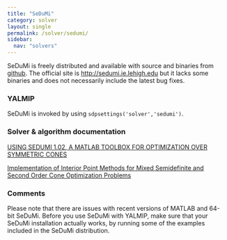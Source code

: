```yaml
---
title: "SeDuMi"
category: solver
layout: single
permalink: /solver/sedumi/
sidebar:
  nav: "solvers"
---
```


SeDuMi is freely distributed and available with source and binaries from [github](https://github.com/SQLP/SeDuMi). The official site is <http://sedumi.ie.lehigh.edu> but it lacks some binaries and does not necessarily include the latest bug fixes.

### YALMIP
SeDuMi is invoked by using `sdpsettings('solver','sedumi')`.

### Solver & algorithm documentation
[USING SEDUMI 1.02, A MATLAB TOOLBOX FOR OPTIMIZATION OVER SYMMETRIC CONES](http://www.optimization-online.org/DB_HTML/2001/10/395.html)

[Implementation of Interior Point Methods for Mixed Semidefinite and Second Order Cone Optimization Problems](http://www.optimization-online.org/DB_HTML/2002/08/518.html)

### Comments

Please note that there are issues with recent versions of MATLAB and 64-bit SeDuMi. Before you use SeDuMi with YALMIP, make sure that your SeDuMi installation actually works, by running some of the examples included in the SeDuMi distribution.
